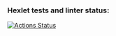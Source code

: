 ### Hexlet tests and linter status:
[![Actions Status](https://github.com/Kulyaa/fullstack-javascript-project-44/actions/workflows/hexlet-check.yml/badge.svg)](https://github.com/Kulyaa/fullstack-javascript-project-44/actions)
